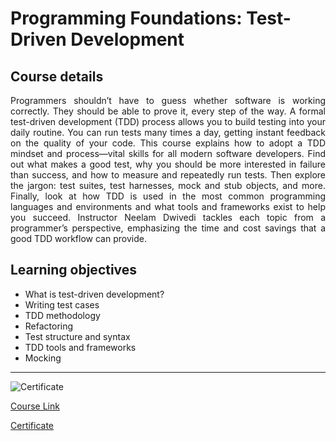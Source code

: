 ﻿# Programming Foundations: Test-Driven Development

## Course details

<div align="justify">Programmers shouldn’t have to guess whether software is working correctly. They should be able to prove it, every step of the way. A formal test-driven development (TDD) process allows you to build testing into your daily routine. You can run tests many times a day, getting instant feedback on the quality of your code. This course explains how to adopt a TDD mindset and process—vital skills for all modern software developers. Find out what makes a good test, why you should be more interested in failure than success, and how to measure and repeatedly run tests. Then explore the jargon: test suites, test harnesses, mock and stub objects, and more. Finally, look at how TDD is used in the most common programming languages and environments and what tools and frameworks exist to help you succeed. Instructor Neelam Dwivedi tackles each topic from a programmer’s perspective, emphasizing the time and cost savings that a good TDD workflow can provide.</div>

## Learning objectives

- What is test-driven development?
- Writing test cases
- TDD methodology
- Refactoring
- Test structure and syntax
- TDD tools and frameworks
- Mocking

---

![Certificate](https://media.licdn.com/dms/image/v2/D4D22AQF3bbQ2oRMQTg/feedshare-shrink_1280/feedshare-shrink_1280/0/1729990699705?e=1737590400&v=beta&t=MGdS0frh_NcW1VaG2uBJLx7ydZ1ydFsShVr1W7jDY08 "LinkedIn Learning Certificate of Completion")

[Course Link](https://www.linkedin.com/learning/programming-foundations-test-driven-development-3)

[Certificate](https://www.linkedin.com/learning/certificates/d204b2b1eb0f0927a846634d7959cf3da570794fcf6f467a05a9270799adf33b)
